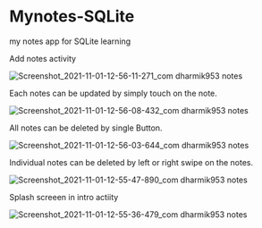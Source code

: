 # Mynotes-SQLite
my notes app for SQLite learning


Add notes activity

![Screenshot_2021-11-01-12-56-11-271_com dharmik953 notes](https://user-images.githubusercontent.com/69726977/139638139-9ab142a5-b85e-4db5-b366-7527af664942.jpg)


Each notes can be updated by simply touch on the note.

![Screenshot_2021-11-01-12-56-08-432_com dharmik953 notes](https://user-images.githubusercontent.com/69726977/139637968-2e40e9d1-16bc-4add-820d-bfb10ea6bc07.jpg)


All notes can be deleted by single Button.

![Screenshot_2021-11-01-12-56-03-644_com dharmik953 notes](https://user-images.githubusercontent.com/69726977/139637909-5585e76f-d906-4cb2-95bb-b2668a78e7d6.jpg)


Individual notes can be deleted by left or right swipe on the notes.

![Screenshot_2021-11-01-12-55-47-890_com dharmik953 notes](https://user-images.githubusercontent.com/69726977/139637835-a364fb3c-ae6e-4209-ad2e-53c2258d272b.jpg)

Splash screeen in intro actiity

![Screenshot_2021-11-01-12-55-36-479_com dharmik953 notes](https://user-images.githubusercontent.com/69726977/139637719-7af2e9d3-68ef-4297-a16c-875ce99f48d2.jpg)
